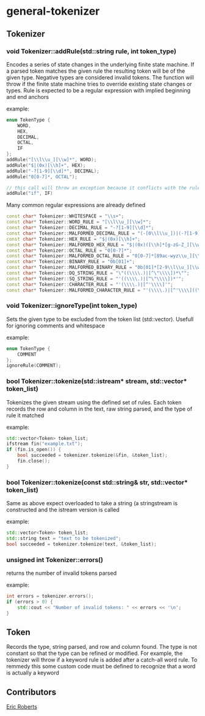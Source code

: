 # general-tokenizer

## Tokenizer

### void Tokenizer::addRule(std::string rule, int token_type)

Encodes a series of state changes in the underlying finite state machine. If a parsed token matches the given rule the resulting token will be of the given type. Negative types are considered invalid tokens. The function will throw if the finite state machine tries to override existing state changes or types.
Rule is expected to be a regular expression with implied beginning and end anchors

example:
```cpp
enum TokenType {
	WORD,
	HEX,
	DECIMAL,
	OCTAL,
	IF
};
addRule("[\\l\\u_][\\w]*", WORD);
addRule("$|(0x)[\\h]+", HEX);
addRule("-?[1-9][\\d]*", DECIMAL);
addRule("0[0-7]*, OCTAL");

// this call will throw an exception because it conflicts with the rule WORD
addRule("if", IF)
```

Many common regular expressions are already defined

```cpp
const char* Tokenizer::WHITESPACE = "\\s+";
const char* Tokenizer::WORD_RULE = "[\\l\\u_][\\w]*";
const char* Tokenizer::DECIMAL_RULE = "-?[1-9][\\d]*";
const char* Tokenizer::MALFORMED_DECIMAL_RULE = "(-[0\\l\\u_])|(-?[1-9][\\d]*[\\l\\u_])[\\w]*";
const char* Tokenizer::HEX_RULE = "$|(0x)[\\h]+";
const char* Tokenizer::MALFORMED_HEX_RULE = "$|(0x)([\\h]*[g-zG-Z_][\\w]*)?";
const char* Tokenizer::OCTAL_RULE = "0[0-7]*";
const char* Tokenizer::MALFORMED_OCTAL_RULE = "0[0-7]*[89ac-wyz\\u_][\\w]*";
const char* Tokenizer::BINARY_RULE = "0b[01]+";
const char* Tokenizer::MALFORMED_BINARY_RULE = "0b[01]*[2-9\\l\\u_][\\w]*";
const char* Tokenizer::DQ_STRING_RULE = "\"((\\\\.)|[^\"\\\\])*\"";
const char* Tokenizer::SQ_STRING_RULE = "'((\\\\.)|[^\"\\\\])*'";
const char* Tokenizer::CHARACTER_RULE = "'(\\\\.)|[^'\\\\]'";
const char* Tokenizer::MALFORMED_CHARACTER_RULE = "'(\\\\.)|[^'\\\\]((\\\\.)|[^'\\\\])+'";
```

### void Tokenizer::ignoreType(int token_type)

Sets the given type to be excluded from the token list (std::vector). Usefull for ignoring comments and whitespace

example:
```cpp
enum TokenType {
	COMMENT
};
ignoreRule(COMMENT);
```

### bool Tokenizer::tokenize(std::istream* stream, std::vector<Token>* token_list)

Tokenizes the given stream using the defined set of rules. Each token records the row and column in the text, raw string parsed, and the type of rule it matched

example:
```cpp
std::vector<Token> token_list;
ifstream fin("example.txt");
if (fin.is_open()) {
	bool succeeded = tokenizer.tokenize(&fin, &token_list);
	fin.close();
}
```

### bool Tokenizer::tokenize(const std::string& str, std::vector<Token>* token_list)

Same as above expect overloaded to take a string (a stringstream is constructed and the istream version is called

example:
```cpp
std::vector<Token> token_list;
std::string text = "text to be tokenized";
bool succeeded = tokenizer.tokenize(text, &token_list);
```

### unsigned int Tokenizer::errors()

returns the number of invalid tokens parsed

example:
```cpp
int errors = tokenizer.errors();
if (errors > 0) {
	std::cout << "Number of invalid tokens: " << errors << '\n';
}
```

## Token

Records the type, string parsed, and row and column found. The type is not constant so that the type can be refined or modified. For example, the tokenizer will throw if a keyword rule is added after a catch-all word rule. To remmedy this some custom code must be defined to recognize that a word is actually a keyword

## Contributors

[Eric Roberts](https://github.com/E-Rockalanche)